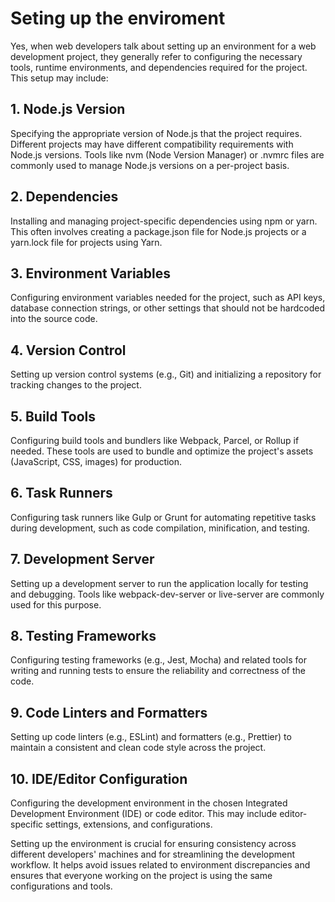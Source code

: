 # Seting up the enviroment

Yes, when web developers talk about setting up an environment for a web development project, they generally refer to configuring the necessary tools, runtime environments, and dependencies required for the project. This setup may include:

## 1. Node.js Version

Specifying the appropriate version of Node.js that the project requires. Different projects may have different compatibility requirements with Node.js versions. Tools like nvm (Node Version Manager) or .nvmrc files are commonly used to manage Node.js versions on a per-project basis.

## 2. Dependencies

Installing and managing project-specific dependencies using npm or yarn. This often involves creating a package.json file for Node.js projects or a yarn.lock file for projects using Yarn.

## 3. Environment Variables

Configuring environment variables needed for the project, such as API keys, database connection strings, or other settings that should not be hardcoded into the source code.

## 4. Version Control

Setting up version control systems (e.g., Git) and initializing a repository for tracking changes to the project.

## 5. Build Tools

Configuring build tools and bundlers like Webpack, Parcel, or Rollup if needed. These tools are used to bundle and optimize the project's assets (JavaScript, CSS, images) for production.

## 6. Task Runners

Configuring task runners like Gulp or Grunt for automating repetitive tasks during development, such as code compilation, minification, and testing.

## 7. Development Server

Setting up a development server to run the application locally for testing and debugging. Tools like webpack-dev-server or live-server are commonly used for this purpose.

## 8. Testing Frameworks

Configuring testing frameworks (e.g., Jest, Mocha) and related tools for writing and running tests to ensure the reliability and correctness of the code.

## 9. Code Linters and Formatters

Setting up code linters (e.g., ESLint) and formatters (e.g., Prettier) to maintain a consistent and clean code style across the project.

## 10. IDE/Editor Configuration

Configuring the development environment in the chosen Integrated Development Environment (IDE) or code editor. This may include editor-specific settings, extensions, and configurations.

Setting up the environment is crucial for ensuring consistency across different developers' machines and for streamlining the development workflow. It helps avoid issues related to environment discrepancies and ensures that everyone working on the project is using the same configurations and tools.

